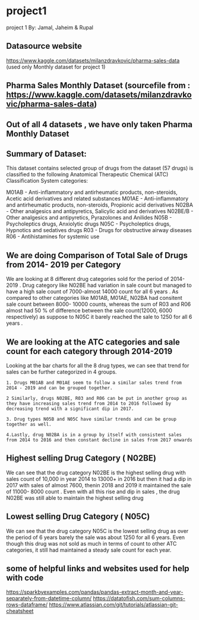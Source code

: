 # project1
project 1 By: Jamal, Jaheim & Rupal 

## Datasource website 

https://www.kaggle.com/datasets/milanzdravkovic/pharma-sales-data (used only Monthly dataset for project 1)

## Pharma Sales Monthly Dataset (sourcefile from : https://www.kaggle.com/datasets/milanzdravkovic/pharma-sales-data)
## Out of all 4 datasets , we have only taken Pharma Monthly Dataset

## Summary of Dataset:
 This dataset contains selected group of drugs from the dataset (57 drugs) is classified to the following Anatomical Therapeutic Chemical (ATC) Classification System categories:

M01AB - Anti-inflammatory and antirheumatic products, non-steroids, Acetic acid derivatives and related substances
M01AE - Anti-inflammatory and antirheumatic products, non-steroids, Propionic acid derivatives
N02BA - Other analgesics and antipyretics, Salicylic acid and derivatives
N02BE/B - Other analgesics and antipyretics, Pyrazolones and Anilides
N05B - Psycholeptics drugs, Anxiolytic drugs
N05C - Psycholeptics drugs, Hypnotics and sedatives drugs
R03 - Drugs for obstructive airway diseases
R06 - Antihistamines for systemic use

## We are doing Comparison of Total Sale of Drugs from 2014- 2019 per Category 
We are looking at 8 different drug categories sold for the period of 2014- 2019 . 
Drug category like N02BE had variation in sale count but managed to have a high sale count of 7000-almost 14000 count for all 6 years .
As compared to other categories like M01AB, M01AE, N02BA had consitent sale count between 8000- 10000 counts, whereas the sum of R03 and R06 almost had 50 % of difference between the sale count(12000, 6000 respectively) 
as suppose to N05C it barely reached the sale to 1250 for all 6 years .

## We are looking at the ATC categories and sale count for each category through 2014-2019 
Looking at the bar charts for all the 8 drug types, we can see that trend for sales can be further categorized in 4 groups. 
    
    1. Drugs M01AB and M01AE seem to follow a similar sales trend from 2014 - 2019 and can be grouped together.

    2 Similarly, drugs N02BE, R03 and R06 can be put in another group as they have increasing sales trend from 2014 to 2016 followed by decreasing trend with a significant dip in 2017. 

    3. Drug types N05B and N05C have similar trends and can be group together as well. 

    4.Lastly, drug N02BA is in a group by itself with consistent sales from 2014 to 2016 and then constant decline in sales from 2017 onwards


## Highest selling Drug Category ( N02BE)
 We can see that the drug category N02BE is the highest selling drug with sales count of 10,000  in year 2014 to 13000+ in 2016 but then it had a dip in 2017 with sales of almost 7600, thenin 2018 and 2019 it maintained the sale of 11000- 8000 count . Even with all this rise and dip in sales , the drug N02BE was still able to maintain the highest selling drug 

 ## Lowest selling Drug Category ( N05C)
 We can see that the drug category N05C is the lowest selling drug  as over the period of 6 years barely the sale was about 1250 for all 6 years. 
 Even though this drug was not sold as much in terms of count to other ATC categories, it still had maintained a steady sale count for each year. 


## some of helpful links and websites used for help with code 

https://sparkbyexamples.com/pandas/pandas-extract-month-and-year-separately-from-datetime-column/
https://datatofish.com/sum-columns-rows-dataframe/
https://www.atlassian.com/git/tutorials/atlassian-git-cheatsheet
